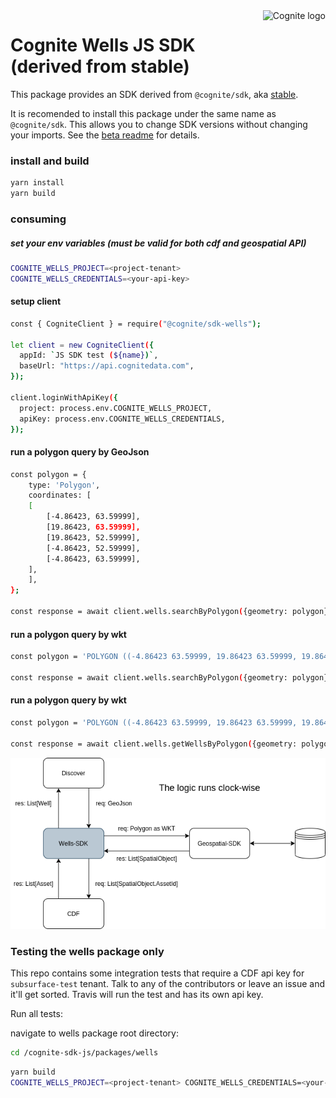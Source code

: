<a href="https://cognite.com/">
    <img src="./cognite_logo.png" alt="Cognite logo" title="Cognite" align="right" height="80" />
</a>

# Cognite Wells JS SDK (derived from stable)

This package provides an SDK derived from `@cognite/sdk`, aka
[stable](https://github.com/cognitedata/cognite-sdk-js/blob/master/packages/stable/README.md).

It is recomended to install this package under the same name as `@cognite/sdk`.
This allows you to change SDK versions without changing your imports.
See the [beta readme](https://github.com/cognitedata/cognite-sdk-js/blob/master/packages/beta/README.md) for details.

### install and build

```bash
yarn install
yarn build
```

### consuming

##### set your env variables (must be valid for both cdf and geospatial API)

```bash
COGNITE_WELLS_PROJECT=<project-tenant>
COGNITE_WELLS_CREDENTIALS=<your-api-key>
```

#### setup client

```bash
const { CogniteClient } = require("@cognite/sdk-wells");

let client = new CogniteClient({
  appId: `JS SDK test (${name})`,
  baseUrl: "https://api.cognitedata.com",
});

client.loginWithApiKey({
  project: process.env.COGNITE_WELLS_PROJECT,
  apiKey: process.env.COGNITE_WELLS_CREDENTIALS,
});
```

#### run a polygon query by GeoJson

```bash
const polygon = {
    type: 'Polygon',
    coordinates: [
    [
        [-4.86423, 63.59999],
        [19.86423, 63.59999],
        [19.86423, 52.59999],
        [-4.86423, 52.59999],
        [-4.86423, 63.59999],
    ],
    ],
};

const response = await client.wells.searchByPolygon({geometry: polygon});
```

#### run a polygon query by wkt

```bash
const polygon = 'POLYGON ((-4.86423 63.59999, 19.86423 63.59999, 19.86423 52.59999, -4.86423 52.59999, -4.86423 63.59999))';

const response = await client.wells.searchByPolygon({geometry: polygon});
```

#### run a polygon query by wkt

```bash
const polygon = 'POLYGON ((-4.86423 63.59999, 19.86423 63.59999, 19.86423 52.59999, -4.86423 52.59999, -4.86423 63.59999))';

const response = await client.wells.getWellsByPolygon({geometry: polygon});
```

![query](figures/wells-sdk.png)

### Testing the wells package only

This repo contains some integration tests that require a CDF api key for `subsurface-test` tenant.
Talk to any of the contributors or leave an issue and it'll get sorted.
Travis will run the test and has its own api key.

Run all tests:

navigate to wells package root directory:

```bash
cd /cognite-sdk-js/packages/wells
```

```bash
yarn build
COGNITE_WELLS_PROJECT=<project-tenant> COGNITE_WELLS_CREDENTIALS=<your-api-key> yarn test
```
